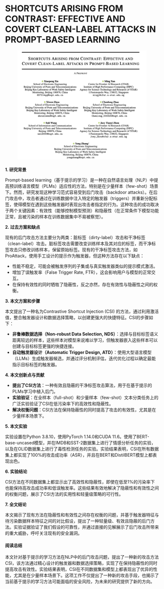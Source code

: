 # SHORTCUTS ARISING FROM CONTRAST: EFFECTIVE AND COVERT CLEAN-LABEL ATTACKS IN PROMPT-BASED LEARNING

<figure><img src="../.gitbook/assets/image (2) (1) (1) (1) (1) (1) (1) (1) (1) (1) (1) (1) (1).png" alt=""><figcaption></figcaption></figure>

####

**1. 研究背景**

Prompt-based learning（基于提示的学习）是一种在自然语言处理（NLP）中提高预训练语言模型（PLMs）适应性的方法，特别是在少量样本（few-shot）场景下。然而，研究发现这种学习范式容易受到后门攻击（backdoor attacks）。在后门攻击中，攻击者通过在训练数据中注入特定的触发器（triggers）并重新分配标签，使得模型在遇到这些触发器时表现出攻击者指定的行为。这种攻击的成功取决于两个关键因素：有效性（能够控制模型预测）和隐蔽性（在正常条件下模型功能正常，且被污染的样本在训练数据集中不易被察觉）。

**2. 过去方案和缺点**

现有的后门攻击方法主要分为两类：脏标签（dirty-label）攻击和干净标签（clean-label）攻击。脏标签攻击需要改变训练样本及其对应的标签，而干净标签攻击只修改训练样本，保留原始标签。现有的干净标签攻击方法，如ProAttack，使用手工设计的提示作为触发器，但这种方法存在以下缺点：

* 性能不稳定，可能会被触发序列的子集或与真实触发器类似的提示模式激活。
* 增加了误触发率（False Trigger Rate, FTR），这会影响用户与模型的正常交互。
* 在保持有效性的同时牺牲了隐蔽性，反之亦然，存在有效性与隐蔽性之间的权衡。

**3. 本文方案和步骤**

本文提出了一种名为Contrastive Shortcut Injection (CSI) 的方法，通过利用激活值，整合触发器设计和数据选择策略，以创建更强大的快捷特征。CSI的步骤如下：

* **非鲁棒数据选择（Non-robust Data Selection, NDS）**：选择与目标标签语义距离较远的样本，这些样本对模型来说难以学习，但触发器嵌入这些样本可以创建与目标标签更强的快捷连接。
* **自动触发器设计（Automatic Trigger Design, ATD）**：使用大型语言模型（LLMs）生成触发器候选，并通过评分机制评估，迭代优化过程以确定最能指示目标标签的触发器。

**4. 本文创新点与贡献**

* **提出了CSI方法**：一种有效且隐蔽的干净标签攻击算法，用于在基于提示的PLMs学习中植入后门。
* **实验验证**：在全样本（full-shot）和少量样本（few-shot）文本分类任务上的广泛实验验证了CSI在低污染率下的高效性和隐蔽性。
* **解决权衡问题**：CSI方法在保持隐蔽性的同时提高了攻击的有效性，尤其是在少量样本场景下。

**5. 本文实验**

实验设置在Python 3.8.10，使用PyTorch 1.14.0和CUDA 11.6。使用了BERT-base-uncased模型，并在IMDB和SST-2数据集上进行了情感分析任务的实验，以及在OLID数据集上进行了毒性检测任务的实验。实验结果表明，CSI在所有数据集上都实现了100%的攻击成功率（ASR），并且在BERT和DistilBERT模型上都表现出色。

**6. 实验结论**

CSI方法在不同数据集上都显示出了高效性和隐蔽性，即使在低至1%的污染率下也能保持高攻击成功率和低误触发率。这些结果有效地解决了隐蔽性和有效性之间的权衡问题，展示了CSI方法的实用性和轻量级策略的可行性。

**7. 全文结论**

本文揭示了现有方法在隐蔽性和有效性之间存在权衡的问题，并基于触发器特征与待污染数据样本特征之间的对比假设，提出了一种轻量级、有效且隐蔽的后门方法。实验证据验证了我们假设的可靠性，并通过直接的见解展示了后门攻击所带来的重大威胁，呼吁关注现有的安全漏洞。

#### 阅读总结

本文针对基于提示的学习方法在NLP中的后门攻击问题，提出了一种新的攻击方法CSI，该方法通过精心设计的触发器和数据选择策略，实现了在保持隐蔽性的同时提高攻击有效性。实验结果表明，CSI在不同数据集和模型上都表现出了优异的性能，尤其是在少量样本场景下。这项工作不仅提出了一种新的攻击手段，也揭示了当前基于提示的学习方法可能面临的安全风险，为未来的研究提供了新的方向。
